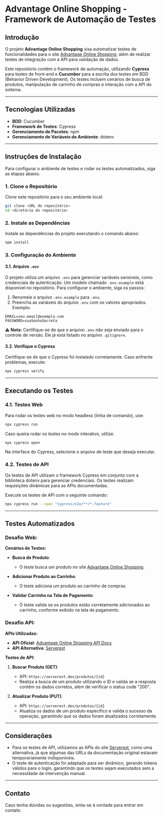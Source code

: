 # Advantage Online Shopping - Framework de Automação de Testes

## Introdução

O projeto **Advantage Online Shopping** visa automatizar testes de funcionalidades para o site [Advantage Online Shopping](https://advantageonlineshopping.com/#/), além de realizar testes de integração com a API para validação de dados.

Este repositório contém o framework de automação, utilizando **Cypress** para testes de front-end e **Cucumber** para a escrita dos testes em BDD (Behavior Driven Development). Os testes incluem cenários de busca de produtos, manipulação de carrinho de compras e interação com a API do sistema.

---

## Tecnologias Utilizadas

- **BDD**: Cucumber
- **Framework de Testes**: Cypress
- **Gerenciamento de Pacotes**: npm
- **Gerenciamento de Variáveis de Ambiente**: dotenv

---

## Instruções de Instalação

Para configurar o ambiente de testes e rodar os testes automatizados, siga as etapas abaixo.

### 1. Clone o Repositório

Clone este repositório para o seu ambiente local:

```bash
git clone <URL do repositório>
cd <diretório do repositório>
```

### 2. Instale as Dependências

Instale as dependências do projeto executando o comando abaixo:

```bash
npm install
```

### 3. Configuração do Ambiente

#### 3.1. Arquivo `.env`

O projeto utiliza um arquivo `.env` para gerenciar variáveis sensíveis, como credenciais de autenticação. Um modelo chamado `.env.example` está disponível no repositório. Para configurar o ambiente, siga os passos:

1. Renomeie o arquivo `.env.example` para `.env`.
2. Preencha as variáveis do arquivo `.env` com os valores apropriados. Exemplo:

```
EMAIL=seu.email@exemplo.com
PASSWORD=suaSenhaSecreta
```

⚠️ **Nota:** Certifique-se de que o arquivo `.env` não seja enviado para o controle de versão. Ele já está listado no arquivo `.gitignore`.

#### 3.2. Verifique o Cypress

Certifique-se de que o Cypress foi instalado corretamente. Caso enfrente problemas, execute:

```bash
npx cypress verify
```

---

## Executando os Testes

### 4.1. Testes Web

Para rodar os testes web no modo headless (linha de comando), use:

```bash
npx cypress run
```

Caso queira rodar os testes no modo interativo, utilize:

```bash
npx cypress open
```

Na interface do Cypress, selecione o arquivo de teste que deseja executar.

### 4.2. Testes de API

Os testes de API utilizam o framework Cypress em conjunto com a biblioteca dotenv para gerenciar credenciais. Os testes realizam requisições dinâmicas para as APIs documentadas.

Execute os testes de API com o seguinte comando:

```bash
npx cypress run --spec "cypress/e2e/**/*.feature"
```

---

## Testes Automatizados

### Desafio Web:

**Cenários de Testes:**

- **Busca de Produto**:
  - O teste busca um produto no site [Advantage Online Shopping](https://advantageonlineshopping.com/#/).
  
- **Adicionar Produto ao Carrinho**:
  - O teste adiciona um produto ao carrinho de compras.
  
- **Validar Carrinho na Tela de Pagamento**:
  - O teste valida se os produtos estão corretamente adicionados ao carrinho, conforme exibido na tela de pagamento.

### Desafio API:

**APIs Utilizadas:**

- **API Oficial**: [Advantage Online Shopping API Docs](https://www.advantageonlineshopping.com/api/docs/)
- **API Alternativa**: [Serverest](https://serverest.dev/#/Produtos/get_produtos___id_)

**Testes de API:**

1. **Buscar Produto (GET)**:
   - API: `https://serverest.dev/produtos/{id}`
   - Realiza a busca de um produto utilizando o ID e valida se a resposta contém os dados corretos, além de verificar o status code "200".

2. **Atualizar Produto (PUT)**:
   - API: `https://serverest.dev/produtos/{id}`
   - Atualiza os dados de um produto específico e valida o sucesso da operação, garantindo que os dados foram atualizados corretamente.

---

## Considerações

- Para os testes de API, utilizamos as APIs do site [Serverest](https://serverest.dev), como uma alternativa, já que algumas das URLs da documentação original estavam temporariamente indisponíveis.
- O teste de autenticação foi adaptado para ser dinâmico, gerando tokens válidos para o login, garantindo que os testes sejam executados sem a necessidade de intervenção manual.

---

## Contato

Caso tenha dúvidas ou sugestões, sinta-se à vontade para entrar em contato.

